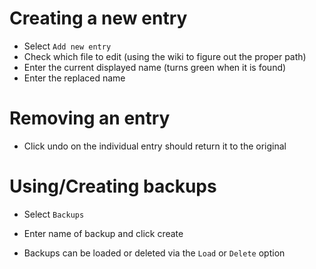 # Creating a new entry
- Select ``Add new entry``
- Check which file to edit (using the wiki to figure out the proper path)
- Enter the current displayed name (turns green when it is found)
- Enter the replaced name

# Removing an entry
- Click undo on the individual entry should return it to the original

# Using/Creating backups
- Select ``Backups``
- Enter name of backup and click create

- Backups can be loaded or deleted via the ``Load`` or ``Delete`` option